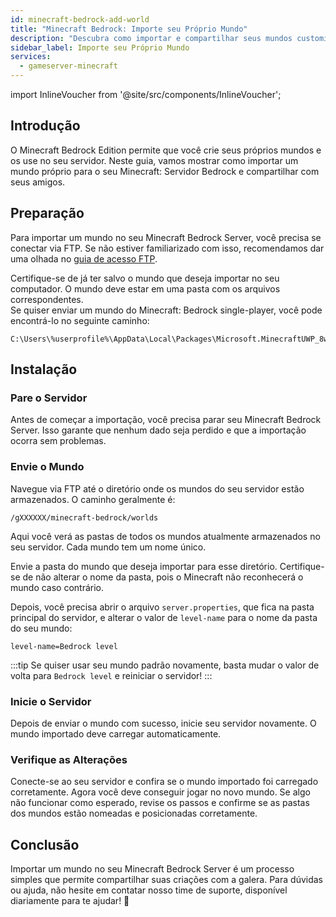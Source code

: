 ```yaml
---
id: minecraft-bedrock-add-world
title: "Minecraft Bedrock: Importe seu Próprio Mundo"
description: "Descubra como importar e compartilhar seus mundos customizados do Minecraft Bedrock no seu servidor para uma jogatina multiplayer sem complicações → Saiba mais agora"
sidebar_label: Importe seu Próprio Mundo
services:
  - gameserver-minecraft
---
```


import InlineVoucher from '@site/src/components/InlineVoucher';

## Introdução
O Minecraft Bedrock Edition permite que você crie seus próprios mundos e os use no seu servidor. Neste guia, vamos mostrar como importar um mundo próprio para o seu Minecraft: Servidor Bedrock e compartilhar com seus amigos.

<InlineVoucher />

## Preparação

Para importar um mundo no seu Minecraft Bedrock Server, você precisa se conectar via FTP. Se não estiver familiarizado com isso, recomendamos dar uma olhada no [guia de acesso FTP](gameserver-ftpaccess.md).

Certifique-se de já ter salvo o mundo que deseja importar no seu computador. O mundo deve estar em uma pasta com os arquivos correspondentes.  
Se quiser enviar um mundo do Minecraft: Bedrock single-player, você pode encontrá-lo no seguinte caminho:
```
C:\Users\%userprofile%\AppData\Local\Packages\Microsoft.MinecraftUWP_8wekyb3d8bbwe\LocalState\games\com.mojang\minecraftWorlds
```

## Instalação

### Pare o Servidor

Antes de começar a importação, você precisa parar seu Minecraft Bedrock Server. Isso garante que nenhum dado seja perdido e que a importação ocorra sem problemas.

### Envie o Mundo

Navegue via FTP até o diretório onde os mundos do seu servidor estão armazenados. O caminho geralmente é:

```
/gXXXXXX/minecraft-bedrock/worlds
```

Aqui você verá as pastas de todos os mundos atualmente armazenados no seu servidor. Cada mundo tem um nome único.

Envie a pasta do mundo que deseja importar para esse diretório. Certifique-se de não alterar o nome da pasta, pois o Minecraft não reconhecerá o mundo caso contrário.

Depois, você precisa abrir o arquivo `server.properties`, que fica na pasta principal do servidor, e alterar o valor de `level-name` para o nome da pasta do seu mundo:

```
level-name=Bedrock level
```
:::tip
Se quiser usar seu mundo padrão novamente, basta mudar o valor de volta para `Bedrock level` e reiniciar o servidor!
:::

### Inicie o Servidor

Depois de enviar o mundo com sucesso, inicie seu servidor novamente. O mundo importado deve carregar automaticamente.

### Verifique as Alterações

Conecte-se ao seu servidor e confira se o mundo importado foi carregado corretamente. Agora você deve conseguir jogar no novo mundo. Se algo não funcionar como esperado, revise os passos e confirme se as pastas dos mundos estão nomeadas e posicionadas corretamente.

## Conclusão

Importar um mundo no seu Minecraft Bedrock Server é um processo simples que permite compartilhar suas criações com a galera. Para dúvidas ou ajuda, não hesite em contatar nosso time de suporte, disponível diariamente para te ajudar! 🙂

<InlineVoucher />